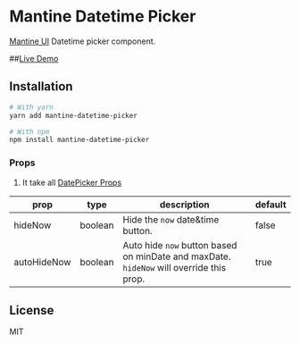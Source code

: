 # Mantine Datetime Picker

[Mantine UI](https://mantine.dev) Datetime picker component.

##[Live Demo](https://mantine-datetime-picker.surge.sh)

## Installation

```bash
# With yarn
yarn add mantine-datetime-picker

# With npm
npm install mantine-datetime-picker
```

### Props
1. It take all [DatePicker Props](https://mantine.dev/dates/date-picker/?t=props)

| prop        | type    | description                                   | default |
|-------------|---------|-----------------------------------------------|---------|
| hideNow     | boolean | Hide the `now` date&time button.       | false   |
| autoHideNow | boolean | Auto hide `now` button based on minDate and maxDate. `hideNow` will override this prop. | true    |

## License

MIT